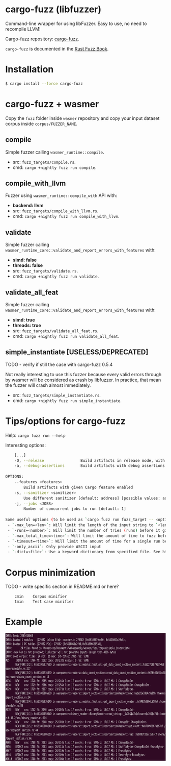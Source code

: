 # cargo-fuzz (libfuzzer)

Command-line wrapper for using libFuzzer. Easy to use, no need to recompile LLVM!

Cargo-fuzz repository: [cargo-fuzz](https://github.com/rust-fuzz/cargo-fuzz).

`cargo-fuzz` is documented in the [Rust Fuzz Book](https://rust-fuzz.github.io/book/cargo-fuzz.html).

# Installation

``` sh
$ cargo install --force cargo-fuzz
```

# cargo-fuzz + wasmer

Copy the `fuzz` folder inside `wasmer` repository and copy your input dataset corpus inside `corpus/FUZZER_NAME`.

## compile

Simple fuzzer calling `wasmer_runtime::compile`.
- src: `fuzz_targets/compile.rs`.
- cmd: `cargo +nightly fuzz run compile`.

## compile_with_llvm

Fuzzer using `wasmer_runtime::compile_with` API with:
- **backend: llvm**
- src: `fuzz_targets/compile_with_llvm.rs`.
- cmd: `cargo +nightly fuzz run compile_with_llvm`.

## validate

Simple fuzzer calling `wasmer_runtime_core::validate_and_report_errors_with_features` with:
- **simd: false**
- **threads: false**
- src: `fuzz_targets/validate.rs`.
- cmd: `cargo +nightly fuzz run validate`.

## validate_all_feat

Simple fuzzer calling `wasmer_runtime_core::validate_and_report_errors_with_features` with:
- **simd: true**
- **threads: true**
- src: `fuzz_targets/validate_all_feat.rs`.
- cmd: `cargo +nightly fuzz run validate_all_feat`.

## simple_instantiate [USELESS/DEPRECATED]

TODO - verify if still the case with cargo-fuzz 0.5.4

Not really interesting to use this fuzzer because every valid errors through by wasmer will be considered as crash by libfuzzer. In practice, that mean the fuzzer will crash almost immediately.

- src: `fuzz_targets/simple_instantiate.rs`.
- cmd: `cargo +nightly fuzz run simple_instantiate`.

# Tips/options for cargo-fuzz

Help: `cargo fuzz run --help`

Interesting options:
``` sh
	[...]
    -O, --release                Build artifacts in release mode, with optimizations
    -a, --debug-assertions       Build artifacts with debug assertions enabled (default if not -O)

OPTIONS:
	--features <features>
		Build artifacts with given Cargo feature enabled
	-s, --sanitizer <sanitizer>
		Use different sanitizer [default: address] [possible values: address, leak, memory,thread]
    -j, --jobs <JOBS>
    	Number of concurrent jobs to run [default: 1]

Some useful options (to be used as `cargo fuzz run fuzz_target -- <options>`) include:
 - `-max_len=<len>`: Will limit the length of the input string to `<len>`
 - `-runs=<number>`: Will limit the number of tries (runs) before it gives up
 - `-max_total_time=<time>`: Will limit the amount of time to fuzz before it gives up
 - `-timeout=<time>`: Will limit the amount of time for a single run before it considers that run a failure
 - `-only_ascii`: Only provide ASCII input
 - `-dict=<file>`: Use a keyword dictionary from specified file. See http://llvm.org/docs/LibFuzzer.html#dictionaries
```

# Corpus minimization

TODO - write specific section in README.md or here?

```
    cmin    Corpus minifier
    tmin    Test case minifier
```

# Example

<p align="center">
	<img src="/images/cargofuzz_interface.png" height="400px"/>
</p>